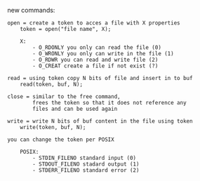 new commands:

	open = create a token to acces a file with X properties
		token = open("file name", X);

		X:
			- O_RDONLY you only can read the file (0)
			- O_WRONLY you only can write in the file (1)
			- O_RDWR you can read and write file (2)
			- O_CREAT create a file if not exist (?)

	read = using token copy N bits of file and insert in to buf
		read(token, buf, N);

	close = similar to the free command,
			frees the token so that it does not reference any
			files and can be used again

	write = write N bits of buf content in the file using token
		write(token, buf, N);

	you can change the token per POSIX

		POSIX:
			- STDIN_FILENO standard input (0)
			- STDOUT_FILENO stadard output (1)
			- STDERR_FILENO standard error (2)

